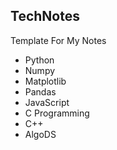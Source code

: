 ## TechNotes
Template For My Notes
- Python 
- Numpy
- Matplotlib 
- Pandas 
- JavaScript 
- C Programming
- C++ 
- AlgoDS
